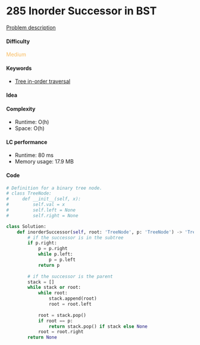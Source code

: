 285 Inorder Successor in BST
=======================
[Problem description](https://leetcode.com/problems/inorder-successor-in-bst)

#### Difficulty
<span style="color:#FABC60">Medium</span>

#### Keywords
- [Tree in-order traversal](../categories/tree_inorder.md)

#### Idea

#### Complexity
- Runtime: O(h)
- Space: O(h)

#### LC performance
- Runtime: 80 ms
- Memory usage: 17.9 MB

#### Code
```python
# Definition for a binary tree node.
# class TreeNode:
#     def __init__(self, x):
#         self.val = x
#         self.left = None
#         self.right = None

class Solution:
    def inorderSuccessor(self, root: 'TreeNode', p: 'TreeNode') -> 'TreeNode':
        # if the successor is in the subtree
        if p.right:
            p = p.right
            while p.left:
                p = p.left
            return p
        
        # if the successor is the parent
        stack = []
        while stack or root:
            while root:
                stack.append(root)
                root = root.left
            
            root = stack.pop()
            if root == p:
                return stack.pop() if stack else None
            root = root.right
        return None
```